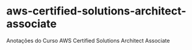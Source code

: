 # aws-certified-solutions-architect-associate
Anotações do Curso AWS Certified Solutions Architect Associate
